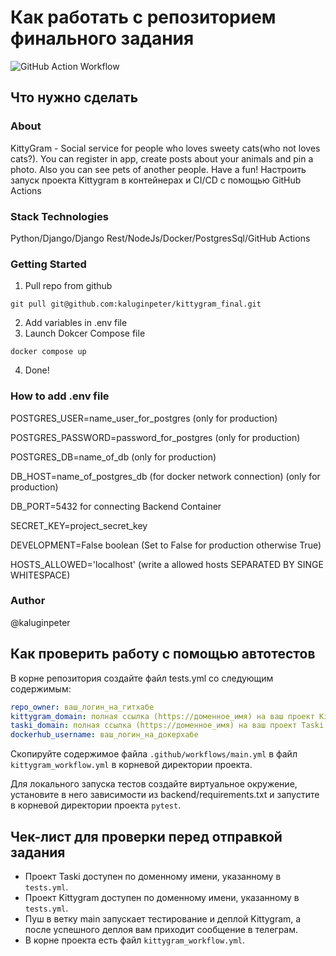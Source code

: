 #  Как работать с репозиторием финального задания
![GitHub Action Workflow](https://github.com/kaluginpeter/kittygram_final/actions/workflows/main.yml/badge.svg)
## Что нужно сделать
### About
KittyGram - Social service for people who loves sweety cats(who not loves cats?).
You can register in app, create posts about your animals and pin a photo.
Also you can see pets of another people. Have a fun!
Настроить запуск проекта Kittygram в контейнерах и CI/CD с помощью GitHub Actions
### Stack Technologies
Python/Django/Django Rest/NodeJs/Docker/PostgresSql/GitHub Actions
### Getting Started
1) Pull repo from github
```
git pull git@github.com:kaluginpeter/kittygram_final.git
```
2) Add variables in .env file
3) Launch Dokcer Compose file
```
docker compose up
```
4) Done!
### How to add .env file

POSTGRES_USER=name_user_for_postgres (only for production)

POSTGRES_PASSWORD=password_for_postgres (only for production)

POSTGRES_DB=name_of_db (only for production)

DB_HOST=name_of_postgres_db (for docker network connection) (only for production)

DB_PORT=5432 for connecting Backend Container

SECRET_KEY=project_secret_key

DEVELOPMENT=False boolean (Set to False for production otherwise True)

HOSTS_ALLOWED='localhost' (write a allowed hosts SEPARATED BY SINGE WHITESPACE)

### Author
@kaluginpeter
## Как проверить работу с помощью автотестов

В корне репозитория создайте файл tests.yml со следующим содержимым:
```yaml
repo_owner: ваш_логин_на_гитхабе
kittygram_domain: полная ссылка (https://доменное_имя) на ваш проект Kittygram
taski_domain: полная ссылка (https://доменное_имя) на ваш проект Taski
dockerhub_username: ваш_логин_на_докерхабе
```

Скопируйте содержимое файла `.github/workflows/main.yml` в файл `kittygram_workflow.yml` в корневой директории проекта.

Для локального запуска тестов создайте виртуальное окружение, установите в него зависимости из backend/requirements.txt и запустите в корневой директории проекта `pytest`.

## Чек-лист для проверки перед отправкой задания

- Проект Taski доступен по доменному имени, указанному в `tests.yml`.
- Проект Kittygram доступен по доменному имени, указанному в `tests.yml`.
- Пуш в ветку main запускает тестирование и деплой Kittygram, а после успешного деплоя вам приходит сообщение в телеграм.
- В корне проекта есть файл `kittygram_workflow.yml`.
